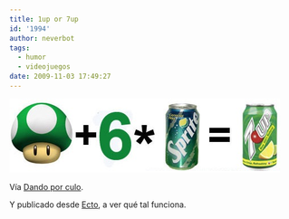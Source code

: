 ```yaml
---
title: 1up or 7up
id: '1994'
author: neverbot
tags:
  - humor
  - videojuegos
date: 2009-11-03 17:49:27
---
```


![200911031747.jpg](./1up-or-7up/200911031747.jpg)

Vía [Dando por culo](http://dandoporculo.com/post/199198536).

Y publicado desde [Ecto](http://illuminex.com/ecto/), a ver qué tal funciona.
